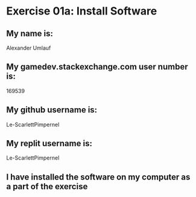 # Exercise 01a: Install Software

## My name is:
Alexander Umlauf

## My gamedev.stackexchange.com user number is:
169539

## My github username is:
Le-ScarlettPimpernel

## My replit username is:
Le-ScarlettPimpernel

## I have installed the software on my computer as a part of the exercise

